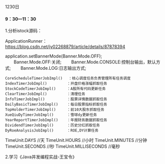 1230日

#### 9：30—11：30

1.分析istock源码：

ApplicationRunner：https://blog.csdn.net/jy02268879/article/details/87878394

application.setBannerMode(Banner.Mode.OFF);          
　　Banner.Mode.OFF:关闭;
　　Banner.Mode.CONSOLE:控制台输出，默认方式;
　　Banner.Mode.LOG:日志输出方式;

```
CoreScheduleTimerJobImpl()　	：核心调度任务负责管理所有任务调度　
IndexTimerJobImpl()			：开盘价格涨幅抓取任务
StockCodeTimerJobImpl()		：A股所有代码更新任务
ClearTimerJobImpl()			：清理任务
InfoTimerJobImpl()			：股票详情数据抓取任务
DailyBasicTimerJobImpl()	：每日股票指标抓取任务
TopHolderTimerJobImpl()		：前10大股东抓取任务
XueQiuDyTimerJobImpl()		：雪球dy更新任务
YearReportTimerJobImpl()	：年报财务数据抓取任务
DividendTimerJobImpl()		：历史分红抓取任务
DyRoeAnalysisJobImpl()		：ROE,DY计算任务
```

TimeUnit.DAYS          //天
TimeUnit.HOURS         //小时
TimeUnit.MINUTES       //分钟
TimeUnit.SECONDS       //秒
TimeUnit.MILLISECONDS  //毫秒

2.学习《Java并发编程实战-王宝令》





